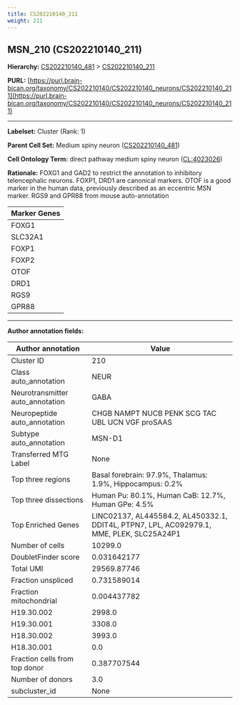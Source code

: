 ```yaml
---
title: CS202210140_211
weight: 211
---
```

## MSN_210 (CS202210140_211)
<b>Hierarchy: </b>
[CS202210140_481](../CS202210140_481) >
[CS202210140_211](../CS202210140_211)

**PURL:** [https://purl.brain-bican.org/taxonomy/CS202210140/CS202210140_neurons/CS202210140_211](https://purl.brain-bican.org/taxonomy/CS202210140/CS202210140_neurons/CS202210140_211)

---


**Labelset:** Cluster (Rank: 1)

**Parent Cell Set:** Medium spiny neuron ([CS202210140_481](../CS202210140_481))



**Cell Ontology Term:**  direct pathway medium spiny neuron ([CL:4023026](https://www.ebi.ac.uk/ols/ontologies/cl/terms?obo_id=CL:4023026)) 

**Rationale:** FOXG1 and GAD2 to restrict the annotation to inhibitory telencephalic neurons. FOXP1, DRD1 are canonical markers. OTOF is a good marker in the human data, previously described as an eccentric MSN marker. RGS9 and GPR88 from mouse auto-annotation

[MARKER GENES.]: #


| Marker Genes |
|--------------|
|FOXG1|
|SLC32A1|
|FOXP1|
|FOXP2|
|OTOF|
|DRD1|
|RGS9|
|GPR88|

---

[TRANSFERRED ANNOTATIONS.]: #


[AUTHOR ANNOTATION FIELDS.]: #


**Author annotation fields:**

| Author annotation | Value |
|-------------------|-------|
|Cluster ID|210|
|Class auto_annotation|NEUR|
|Neurotransmitter auto_annotation|GABA|
|Neuropeptide auto_annotation|CHGB NAMPT NUCB PENK SCG TAC UBL UCN VGF proSAAS|
|Subtype auto_annotation|MSN-D1|
|Transferred MTG Label|None|
|Top three regions|Basal forebrain: 97.9%, Thalamus: 1.9%, Hippocampus: 0.2%|
|Top three dissections|Human Pu: 80.1%, Human CaB: 12.7%, Human GPe: 4.5%|
|Top Enriched Genes|LINC02137, AL445584.2, AL450332.1, DDIT4L, PTPN7, LPL, AC092979.1, MME, PLEK, SLC25A24P1|
|Number of cells|10299.0|
|DoubletFinder score|0.031642177|
|Total UMI|29569.87746|
|Fraction unspliced|0.731589014|
|Fraction mitochondrial|0.004437782|
|H19.30.002|2998.0|
|H19.30.001|3308.0|
|H18.30.002|3993.0|
|H18.30.001|0.0|
|Fraction cells from top donor|0.387707544|
|Number of donors|3.0|
|subcluster_id|None|
